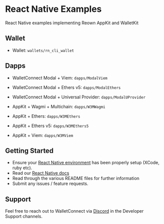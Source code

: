 # React Native Examples

React Native examples implementing Reown AppKit and WalletKit

## Wallet

- Wallet: `wallets/rn_cli_wallet`

## Dapps

- WalletConnect Modal + Viem: `dapps/ModalViem`
- WalletConnect Modal + Ethers v5: `dapps/ModalEthers`
- WalletConnect Modal + Universal Provider: `dapps/ModalUProvider`

- AppKit + Wagmi + Multichain: `dapps/W3MWagmi`
- AppKit + Ethers: `dapps/W3MEthers`
- AppKit + Ethers v5: `dapps/W3MEthers5`
- AppKit + Viem: `dapps/W3MViem`

## Getting Started

- Ensure your [React Native environment](https://reactnative.dev/docs/next/set-up-your-environment) has been properly setup (XCode, ruby etc).
- Read our [React Native docs](https://docs.reown.com/appkit/react-native/core/installation)
- Read through the various README files for further information
- Submit any issues / feature requests.


## Support

Feel free to reach out to WalletConnect via [Discord](https://discord.com/invite/kdTQHQ6AFQ) in the Developer Support channels.
